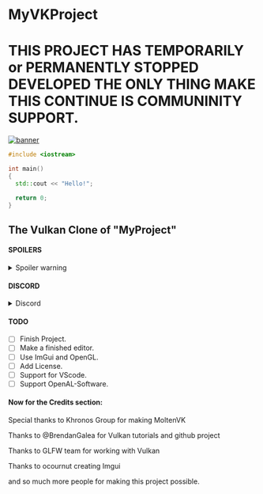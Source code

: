 # MyVKProject

# THIS PROJECT HAS TEMPORARILY or PERMANENTLY STOPPED DEVELOPED THE ONLY THING MAKE THIS CONTINUE IS COMMUNINITY SUPPORT.

[![banner](https://user-images.githubusercontent.com/114002226/213379441-74cea420-42bf-4512-9c38-5f5c4ab4229d.png)](https://github.com/HangocdinhNewOrganization/MyProject)

```cpp
#include <iostream>

int main()
{
  std::cout << "Hello!";

  return 0;    
}
```

## The Vulkan Clone of "MyProject"

#### SPOILERS

<details>
  <summary>Spoiler warning</summary
  
  ```
  **I sucks at coding**
  ```
  
</details>

#### DISCORD

<details>
  <summary>Discord</summary>
  
  [![](https://dcbadge.vercel.app/api/server/chAZemrxC5)](https://discord.gg/chAZemrxC5)
  
</details>

#### TODO

- [ ] Finish Project.
- [ ] Make a finished editor.
- [ ] Use ImGui and OpenGL.
- [ ] Add License.
- [ ] Support for VScode.
- [ ] Support OpenAL-Software.

#### Now for the Credits section:
Special thanks to Khronos Group for making MoltenVK

Thanks to @BrendanGalea for Vulkan tutorials and github project

Thanks to GLFW team for working with Vulkan

Thanks to ocournut creating Imgui

and so much more people for making this project possible.
